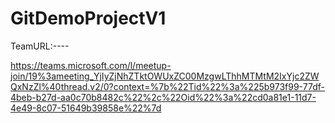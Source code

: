 # GitDemoProjectV1
TeamURL:----

https://teams.microsoft.com/l/meetup-join/19%3ameeting_YjIyZjNhZTktOWUxZC00MzgwLThhMTMtM2IxYjc2ZWQxNzZl%40thread.v2/0?context=%7b%22Tid%22%3a%225b973f99-77df-4beb-b27d-aa0c70b8482c%22%2c%22Oid%22%3a%22cd0a81e1-11d7-4e49-8c07-51649b39858e%22%7d
